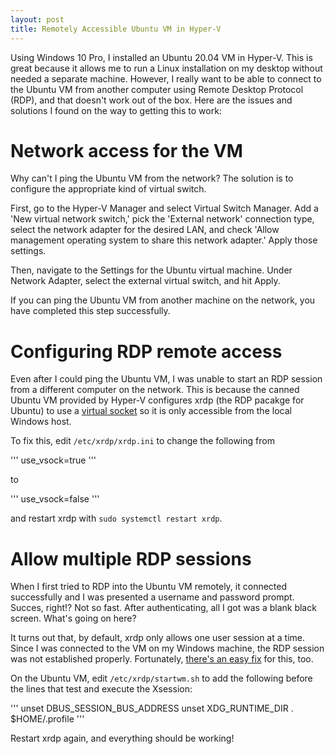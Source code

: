 ```yaml
---
layout: post
title: Remotely Accessible Ubuntu VM in Hyper-V
---
```


Using Windows 10 Pro, I installed an Ubuntu 20.04 VM in Hyper-V. This is great because it allows me to run a Linux installation on my desktop without needed a separate machine. However, I really want to be able to connect to the Ubuntu VM from another computer using Remote Desktop Protocol (RDP), and that doesn't work out of the box. Here are the issues and solutions I found on the way to getting this to work:

# Network access for the VM

Why can't I ping the Ubuntu VM from the network? The solution is to configure the appropriate kind of virtual switch.

First, go to the Hyper-V Manager and select Virtual Switch Manager. Add a 'New virtual network switch,' pick the 'External network' connection type, select the network adapter for the desired LAN, and check 'Allow management operating system to share this network adapter.' Apply those settings.

Then, navigate to the Settings for the Ubuntu virtual machine. Under Network Adapter, select the external virtual switch, and hit Apply.

If you can ping the Ubuntu VM from another machine on the network, you have completed this step successfully.

# Configuring RDP remote access

Even after I could ping the Ubuntu VM, I was unable to start an RDP session from a different computer on the network. This is because the canned Ubuntu VM provided by Hyper-V configures xrdp (the RDP pacakge for Ubuntu) to use a [virtual socket](https://github.com/neutrinolabs/xrdp/issues/1260#issuecomment-567419476) so it is only accessible from the local Windows host.

To fix this, edit `/etc/xrdp/xrdp.ini` to change the following from

'''
use_vsock=true
'''

to

'''
use_vsock=false
'''

and restart xrdp with `sudo systemctl restart xrdp`.

# Allow multiple RDP sessions

When I first tried to RDP into the Ubuntu VM remotely, it connected successfully and I was presented a username and password prompt. Succes, right!? Not so fast. After authenticating, all I got was a blank black screen. What's going on here?

It turns out that, by default, xrdp only allows one user session at a time. Since I was connected to the VM on my Windows machine, the RDP session was not established properly. Fortunately, [there's an easy fix](http://catch22cats.blogspot.com/2018/05/xrdp-blank-screen-with-ubuntu-1804.html#:~:text=If%20you%20are%20trying%20to,a%20second%20session%20from%20opening.) for this, too.

On the Ubuntu VM, edit `/etc/xrdp/startwm.sh` to add the following before the lines that test and execute the Xsession:

'''
unset DBUS_SESSION_BUS_ADDRESS
unset XDG_RUNTIME_DIR
. $HOME/.profile
'''

Restart xrdp again, and everything should be working!